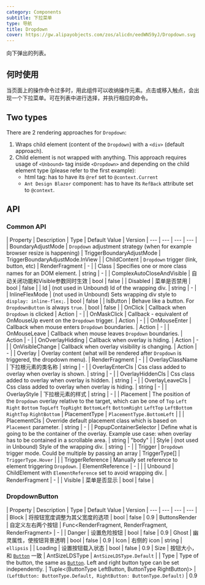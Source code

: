 ```yaml
---
category: Components
subtitle: 下拉菜单
type: 导航
title: Dropdown
cover: https://gw.alipayobjects.com/zos/alicdn/eedWN59yJ/Dropdown.svg
---
```


向下弹出的列表。

## 何时使用

当页面上的操作命令过多时，用此组件可以收纳操作元素。点击或移入触点，会出现一个下拉菜单。可在列表中进行选择，并执行相应的命令。

## Two types

There are 2 rendering approaches for `Dropdown`:  
1. Wraps child element (content of the `Dropdown`) with a `<div>` (default approach).
2. Child element is not wrapped with anything. This approach requires usage of `<Unbound>` tag inside `<Dropdown>` and depending on the child element type (please refer to the first example):
   - html tag: has to have its `@ref` set to `@context.Current` 
   - `Ant Design Blazor` component: has to have its `RefBack` attribute set to `@context`.

## API

### Common API

| Property | Description | Type | Default Value | Version 
| --- | --- | --- | --- |
| BoundaryAdjustMode | `Dropdown` adjustment strategy (when for example browser resize is happening)         | TriggerBoundaryAdjustMode    | TriggerBoundaryAdjustMode.InView         |
| ChildContent | `Dropdown` trigger (link, button, etc)         | RenderFragment    | -         |
| Class | Specifies one or more class names for an DOM element.         |  string   | -         |
| ComplexAutoCloseAndVisible |  自动关闭功能和Visible参数同时生效       | bool     | false         |
| Disabled | 菜单是否禁用         | bool    | false     |
| Id | (not used in Unbound) Id of the wrapping div.          | string    | -         |
| InlineFlexMode | (not used in Unbound) Sets wrapping div style to `display: inline-flex;`.         | bool    | false     |
| IsButton | Behave like a button. For `DropdownButton` is always `true`.        | bool    | false         |
| OnClick | Callback when `Dropdown` is clicked          | Action    | -         |
| OnMaskClick | Callback - equivalent of OnMouseUp event on the `Dropdown` trigger.         | Action    | -         |
| OnMouseEnter | Callback when mouse enters `Dropdown` boundaries.         | Action    | -         |
| OnMouseLeave | Callback when mouse leaves `Dropdown` boundaries.         | Action    | -         |
| OnOverlayHidding | Callback when overlay is hiding.         | Action<bool>    | -         |
| OnVisibleChange |  Callback when overlay visibility is changing.        | Action<bool>    | -         |
| Overlay | Overlay content (what will be rendered after `Dropdown` is triggered, the dropdown menu).          | RenderFragment    | -         |
| OverlayClassName | 下拉根元素的类名称       | string    | -         |
| OverlayEnterCls | Css class added to overlay when overlay is shown.         | string    | -         |
| OverlayHiddenCls | Css class added to overlay when overlay is hidden.         | string    | -         |
| OverlayLeaveCls | Css class added to overlay when overlay is hiding.         | string    | -         |
| OverlayStyle | 下拉根元素的样式         | string    | -         |
| Placement | The position of the `Dropdown` overlay relative to the target, which can be one of `Top` `Left` `Right` `Bottom` `TopLeft` `TopRight` `BottomLeft` `BottomRight` `LeftTop` `LeftBottom` `RightTop` `RightBottom` | PlacementType | `PlacementType.BottomLeft` |  |
| PlacementCls | Override default placement class which is based on `Placement` parameter.         | string    | -         |
| PopupContainerSelector | Define what is going to be the container of the overlay. Example use case: when overlay has to be contained in a scrollable area.         | string    | "body"       |
| Style | (not used in Unbound) Style of the wrapping div.          | string    | -         |
| Trigger | `Dropdown` trigger mode. Could be multiple by passing an array | TriggerType[] | `TriggerType.Hover` |  |
| TriggerReference | Manually set reference to element triggering `Dropdown`. | ElementReference | - |  |
| Unbound | ChildElement with `ElementReference` set to avoid wrapping div.         | RenderFragment<ForwardRef>    | -         |
| Visible | 菜单是否显示        | bool    | false         |

### DropdownButton
| Property | Description | Type | Default Value | Version 
| --- | --- | --- | --- |
| Block | 将按钮宽度调整为其父宽度的选项        | bool    | false         | 0.9
| ButtonsRender | 自定义左右两个按钮 | Func<RenderFragment, RenderFragment, RenderFragment>    | -         | 
| Danger | 设置危险按钮 | bool    | false         | 0.9
| Ghost | 幽灵属性，使按钮背景透明 | bool    | false         | 0.9
| Icon | 右侧的 icon | string | `ellipsis`         | 
| Loading | 设置按钮载入状态         | bool    | false         | 0.9
| Size | 按钮大小，和 [`Button`](zh-CN/components/button) 一致         | AntSizeLDSType    | `AntSizeLDSType.Default`         | 
| Type | Type of the button, the same as [`Button`](zh-CN/components/button). Left and right button type can be set independently.         | Tuple<(ButtonType LeftButton, ButtonType RightButton)>    | `(LeftButton: ButtonType.Default, RightButton: ButtonType.Default)` | 0.9
